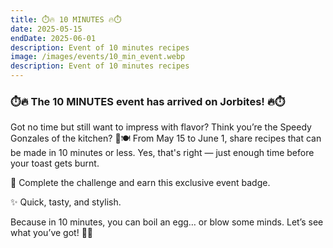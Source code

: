 ```yaml
---
title: ⏱️🔥 10 MINUTES 🔥⏱️
date: 2025-05-15
endDate: 2025-06-01
description: Event of 10 minutes recipes
image: /images/events/10_min_event.webp
description: Event of 10 minutes recipes
---
```


### ⏱️🔥 The 10 MINUTES event has arrived on Jorbites! 🔥⏱️

Got no time but still want to impress with flavor? Think you’re the Speedy Gonzales of the kitchen? 💨🍽️
From May 15 to June 1, share recipes that can be made in 10 minutes or less. Yes, that's right — just enough time before your toast gets burnt.

🏅 Complete the challenge and earn this exclusive event badge.

✨ Quick, tasty, and stylish.

Because in 10 minutes, you can boil an egg… or blow some minds. Let’s see what you’ve got! 🥑💥

